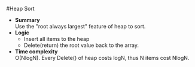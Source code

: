 #Heap Sort
* **Summary**  
Use the "root always largest" feature of heap to sort.<br/>
* **Logic**  
  + Insert all items to the heap
  + Delete(return) the root value back to the array.
* **Time complexity**  
	O(NlogN). Every Delete() of heap costs logN, thus N items cost NlogN.
